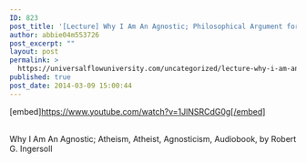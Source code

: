 ```yaml
---
ID: 823
post_title: '[Lecture] Why I Am An Agnostic; Philosophical Argument for Agnosticism, Atheism,'
author: abbie04m553726
post_excerpt: ""
layout: post
permalink: >
  https://universalflowuniversity.com/uncategorized/lecture-why-i-am-an-agnostic-philosophical-argument-for-agnosticism-atheism/
published: true
post_date: 2014-03-09 15:00:44
---
```

[embed]https://www.youtube.com/watch?v=1JlNSRCdG0g[/embed]</br></br>
<p>Why I Am An Agnostic; Atheism, Atheist, Agnosticism, Audiobook, by Robert G. Ingersoll </p>